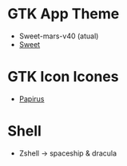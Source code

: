 # GTK App Theme
* Sweet-mars-v40 (atual)
* [Sweet](https://www.gnome-look.org/p/1253385/) 

# GTK Icon Icones
* [Papirus](https://github.com/PapirusDevelopmentTeam/papirus-icon-theme)

# Shell
* Zshell -> spaceship & dracula 